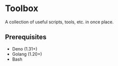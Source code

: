 # Toolbox

A collection of useful scripts, tools, etc. in once place.

## Prerequisites

- Deno (1.31+)
- Golang (1.20+)
- Bash
